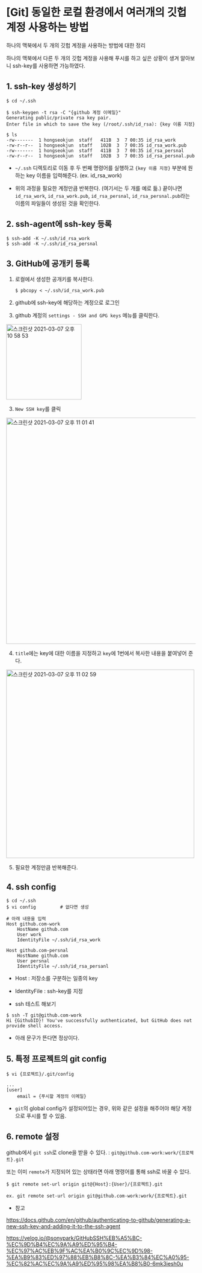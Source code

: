 # [Git] 동일한 로컬 환경에서 여러개의 깃헙 계정 사용하는 방법

하나의 맥북에서 두 개의 깃헙 계정을 사용하는 방법에 대한 정리

<!--more-->
하나의 맥북에서 다른 두 개의 깃헙 계정을 사용해 푸시를 하고 싶은 상황이 생겨 알아보니 ssh-key를 사용하면 가능하였다. 



## 1. ssh-key 생성하기

```shell
$ cd ~/.ssh

$ ssh-keygen -t rsa -C "{github 계정 이메일}"
Generating public/private rsa key pair.
Enter file in which to save the key (/root/.ssh/id_rsa): {key 이름 지정}

$ ls
-rw-------  1 hongseokjun  staff   411B  3  7 00:35 id_rsa_work
-rw-r--r--  1 hongseokjun  staff   102B  3  7 00:35 id_rsa_work.pub
-rw-------  1 hongseokjun  staff   411B  3  7 00:35 id_rsa_persnal
-rw-r--r--  1 hongseokjun  staff   102B  3  7 00:35 id_rsa_persnal.pub
```

- `~/.ssh` 디렉토리로 이동 후 두 번째 명령어를 실행하고 `{key 이름 지정}` 부분에 원하는 key 이름을 입력해준다. (ex. id_rsa_work)

- 위의 과정을 필요한 계정만큼 반복한다. (여기서는 두 개를 예로 듦.) 끝이나면 `id_rsa_work`, `id_rsa_work.pub`, `id_rsa_persnal`, `id_rsa_persnal.pub`라는 이름의 파일들이 생성된 것을 확인한다.



## 2. ssh-agent에 ssh-key 등록

```shell
$ ssh-add -K ~/.ssh/id_rsa_work
$ ssh-add -K ~/.ssh/id_rsa_persnal
```



## 3. GitHub에 공개키 등록

1. 로컬에서 생성한 공개키를 복사한다.

   ```shell
   $ pbcopy < ~/.ssh/id_rsa_work.pub
   ```

2. github에 ssh-key에 해당하는 계정으로 로그인

3. github 계정의 `settings - SSH and GPG keys` 메뉴를 클릭한다.

<img width="200" alt="스크린샷 2021-03-07 오후 10 58 53" src="https://user-images.githubusercontent.com/78338337/110242291-c1510100-7f98-11eb-9f01-5a886cf0e5bd.png">

3. `New SSH key`를 클릭

<img width="600" alt="스크린샷 2021-03-07 오후 11 01 41" src="https://user-images.githubusercontent.com/78338337/110242364-1856d600-7f99-11eb-9a87-9144de67ca65.png">

4. `title`에는 key에 대한 이름을 지정하고 `key`에 1번에서 복사한 내용을 붙여넣어 준다.

<img width="500" alt="스크린샷 2021-03-07 오후 11 02 59" src="https://user-images.githubusercontent.com/78338337/110242402-450aed80-7f99-11eb-9aa6-80e717fdb840.png">

5. 필요한 계정만큼 반복해준다.



## 4. ssh config

```shell
$ cd ~/.ssh
$ vi config			# 없다면 생성

# 아래 내용을 입력
Host github.com-work
	HostName github.com
	User work
	IdentityFile ~/.ssh/id_rsa_work
	
Host github.com-persnal
	HostName github.com
	User persnal
	IdentityFile ~/.ssh/id_rsa_persanl
```

- Host : 저장소를 구분하는 일종의 key
- IdentityFile : ssh-key를 지정



- ssh 테스트 해보기

```shell
$ ssh -T git@github.com-work
Hi {GithubID}! You've successfully authenticated, but GitHub does not provide shell access.
```

- 아래 문구가 뜬다면 정상이다.



## 5. 특정 프로젝트의 git config

```shell
$ vi {프로젝트}/.git/config

...
[user]
    email = {푸시할 계정의 이메일}
```

- `git`의 global config가 설정되어있는 경우, 위와 같은 설정을 해주어야 해당 계정으로 푸시를 할 수 있음.



## 6. remote 설정

github에서 `git ssh`로 clone을 받을 수 있다. : `git@github.com-work:work/{프로젝트}.git`

또는 이미 `remote`가 지정되어 있는 상태라면 아래 명령어를 통해 ssh로 바꿀 수 있다.

```shell
$ git remote set-url origin git@{Host}:{User}/{프로젝트}.git

ex. git remote set-url origin git@github.com-work:work/{프로젝트}.git
```





- 참고

https://docs.github.com/en/github/authenticating-to-github/generating-a-new-ssh-key-and-adding-it-to-the-ssh-agent

https://velog.io/@sonypark/GitHubSSH%EB%A5%BC-%EC%9D%B4%EC%9A%A9%ED%95%B4-%EC%97%AC%EB%9F%AC%EA%B0%9C%EC%9D%98-%EA%B9%83%ED%97%88%EB%B8%8C-%EA%B3%84%EC%A0%95-%EC%82%AC%EC%9A%A9%ED%95%98%EA%B8%B0-6mk3iesh0u


